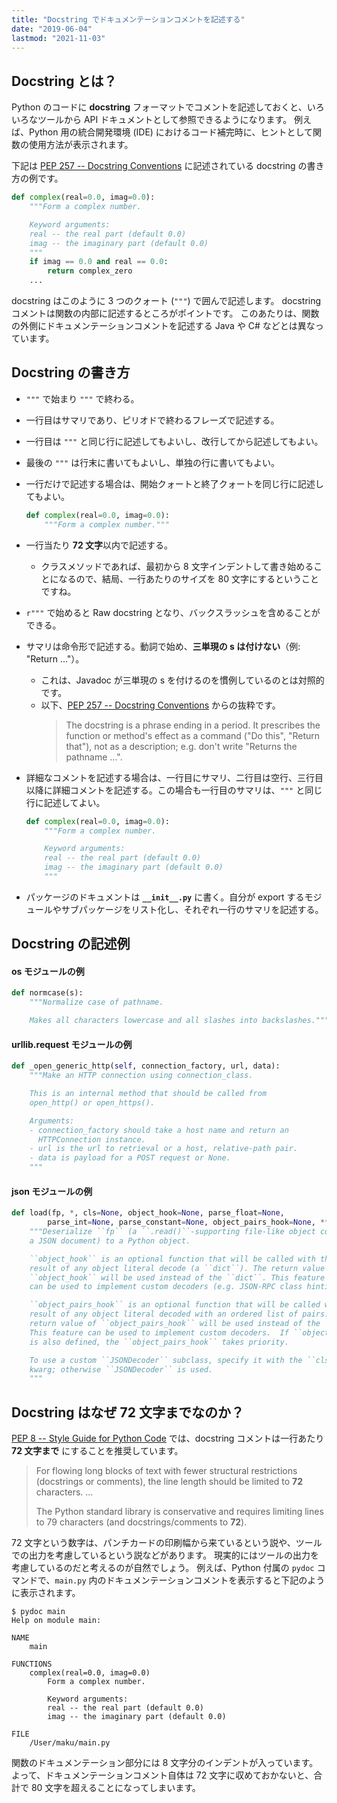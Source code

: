 ```yaml
---
title: "Docstring でドキュメンテーションコメントを記述する"
date: "2019-06-04"
lastmod: "2021-11-03"
---
```


Docstring とは？
----

Python のコードに **docstring** フォーマットでコメントを記述しておくと、いろいろなツールから API ドキュメントとして参照できるようになります。
例えば、Python 用の統合開発環境 (IDE) におけるコード補完時に、ヒントとして関数の使用方法が表示されます。

下記は [PEP 257 -- Docstring Conventions](https://www.python.org/dev/peps/pep-0257/) に記述されている docstring の書き方の例です。

```python
def complex(real=0.0, imag=0.0):
    """Form a complex number.

    Keyword arguments:
    real -- the real part (default 0.0)
    imag -- the imaginary part (default 0.0)
    """
    if imag == 0.0 and real == 0.0:
        return complex_zero
    ...
```

docstring はこのように 3 つのクォート (`"""`) で囲んで記述します。
docstring コメントは関数の内部に記述するところがポイントです。
このあたりは、関数の外側にドキュメンテーションコメントを記述する Java や C# などとは異なっています。


Docstring の書き方
----

- `"""` で始まり `"""` で終わる。
- 一行目はサマリであり、ピリオドで終わるフレーズで記述する。
- 一行目は `"""` と同じ行に記述してもよいし、改行してから記述してもよい。
- 最後の `"""` は行末に書いてもよいし、単独の行に書いてもよい。
- 一行だけで記述する場合は、開始クォートと終了クォートを同じ行に記述してもよい。

  ```python
  def complex(real=0.0, imag=0.0):
      """Form a complex number."""
  ```

- 一行当たり **72 文字**以内で記述する。
    - クラスメソッドであれば、最初から 8 文字インデントして書き始めることになるので、結局、一行あたりのサイズを 80 文字にするということですね。
- `r"""` で始めると Raw docstring となり、バックスラッシュを含めることができる。
- サマリは命令形で記述する。動詞で始め、**三単現の s は付けない**（例: "Return ..."）。
    - これは、Javadoc が三単現の s を付けるのを慣例しているのとは対照的です。
    - 以下、[PEP 257 -- Docstring Conventions](https://www.python.org/dev/peps/pep-0257/) からの抜粋です。
      > The docstring is a phrase ending in a period. It prescribes the function or method's effect as a command ("Do this", "Return that"), not as a description; e.g. don't write "Returns the pathname ...".
- 詳細なコメントを記述する場合は、一行目にサマリ、二行目は空行、三行目以降に詳細コメントを記述する。この場合も一行目のサマリは、`"""` と同じ行に記述してよい。

  ```python
  def complex(real=0.0, imag=0.0):
      """Form a complex number.

      Keyword arguments:
      real -- the real part (default 0.0)
      imag -- the imaginary part (default 0.0)
      """
  ```

- パッケージのドキュメントは **`__init__.py`** に書く。自分が export するモジュールやサブパッケージをリスト化し、それぞれ一行のサマリを記述する。


Docstring の記述例
----

#### os モジュールの例

```python
def normcase(s):
    """Normalize case of pathname.

    Makes all characters lowercase and all slashes into backslashes."""
```

#### urllib.request モジュールの例

```python
def _open_generic_http(self, connection_factory, url, data):
    """Make an HTTP connection using connection_class.

    This is an internal method that should be called from
    open_http() or open_https().

    Arguments:
    - connection_factory should take a host name and return an
      HTTPConnection instance.
    - url is the url to retrieval or a host, relative-path pair.
    - data is payload for a POST request or None.
    """
```

#### json モジュールの例

```python
def load(fp, *, cls=None, object_hook=None, parse_float=None,
        parse_int=None, parse_constant=None, object_pairs_hook=None, **kw):
    """Deserialize ``fp`` (a ``.read()``-supporting file-like object containing
    a JSON document) to a Python object.

    ``object_hook`` is an optional function that will be called with the
    result of any object literal decode (a ``dict``). The return value of
    ``object_hook`` will be used instead of the ``dict``. This feature
    can be used to implement custom decoders (e.g. JSON-RPC class hinting).

    ``object_pairs_hook`` is an optional function that will be called with the
    result of any object literal decoded with an ordered list of pairs.  The
    return value of ``object_pairs_hook`` will be used instead of the ``dict``.
    This feature can be used to implement custom decoders.  If ``object_hook``
    is also defined, the ``object_pairs_hook`` takes priority.

    To use a custom ``JSONDecoder`` subclass, specify it with the ``cls``
    kwarg; otherwise ``JSONDecoder`` is used.
    """
```

Docstring はなぜ 72 文字までなのか？
----

[PEP 8 -- Style Guide for Python Code](https://www.python.org/dev/peps/pep-0008/) では、docstring コメントは一行あたり **72 文字まで** にすることを推奨しています。

> For flowing long blocks of text with fewer structural restrictions (docstrings or comments), the line length should be limited to **72** characters.
> ...
>
> The Python standard library is conservative and requires limiting lines to 79 characters (and docstrings/comments to **72**).

72 文字という数字は、パンチカードの印刷幅から来ているという説や、ツールでの出力を考慮しているという説などがあります。
現実的にはツールの出力を考慮しているのだと考えるのが自然でしょう。
例えば、Python 付属の `pydoc` コマンドで、`main.py` 内のドキュメンテーションコメントを表示すると下記のように表示されます。

```
$ pydoc main
Help on module main:

NAME
    main

FUNCTIONS
    complex(real=0.0, imag=0.0)
        Form a complex number.

        Keyword arguments:
        real -- the real part (default 0.0)
        imag -- the imaginary part (default 0.0)

FILE
    /User/maku/main.py
```

関数のドキュメンテーション部分には 8 文字分のインデントが入っています。
よって、ドキュメンテーションコメント自体は 72 文字に収めておかないと、合計で 80 文字を超えることになってしまいます。

